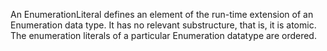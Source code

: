 An EnumerationLiteral defines an element of the run-time extension of an Enumeration data type. It has no relevant substructure, that is, it is atomic. The enumeration literals of a particular Enumeration datatype are ordered.